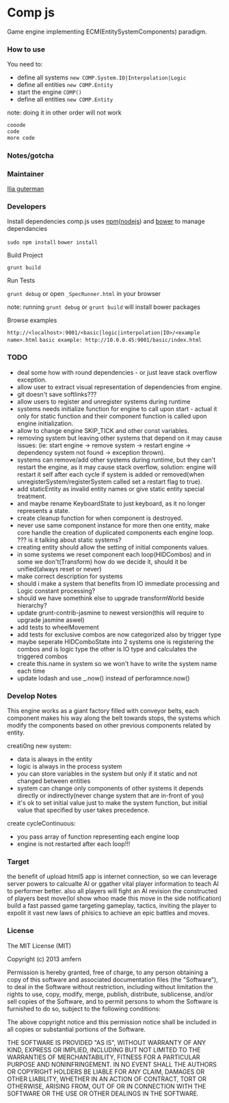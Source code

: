 Comp js
===

Game engine implementing ECM(EntitySystemComponents) paradigm.


### How to use
You need to:
* define all systems `new COMP.System.IO|Interpolation|Logic`
* define all entities `new COMP.Entity`
* start the engine `COMP()`
* define all entities `new COMP.Entity`

note: doing it in other order will not work


```javascript
cooode 
code 
more code
```

### Notes/gotcha


### Maintainer

[Ilia guterman](https://github.com/amfern)

### Developers

Install dependencies
comp.js uses [npm](https://www.npmjs.org/)([nodejs](http://nodejs.org/)) and [bower](http://bower.io/) to manage dependancies

`sudo npm install`
`bower install`

Build Project

`grunt build`

Run Tests

`grunt debug`
or open `_SpecRunner.html` in your browser

note: running `grunt debug` or `grunt build` will install bower packages

Browse examples

`http://<localhost>:9001/<basic|logic|interpolation|IO>/<example name>.html`
`basic example: http://10.0.0.45:9001/basic/index.html`

### TODO
- deal some how with round dependencies - or just leave stack overflow exception.
- allow user to extract visual representation of dependencies from engine.
- git doesn't save softlinks???
- allow users to register and unregister systems during runtime
- systems needs initialize function for engine to call upon start - actual it only for static function and their component function is called upon engine initialization.
- allow to change engine SKIP_TICK and other const variables.
- removing system but leaving other systems that depend on it may cause issues: (ie: start engine -> remove system -> restart engine -> dependency system not found -> exception thrown).
- systems can remove/add other systems during runtime, but they can't restart the engine, as it may cause stack overflow, solution: engine will restart it self after each cycle if system is added or removed(when unregisterSystem/registerSystem called set a restart flag to true).
- add staticEntity as invalid entity names or give static entity special treatment.
- and maybe rename KeyboardState to just keyboard, as it no longer represents a state.
- create cleanup function for when component is destroyed.
- never use same component instance for more then one entity, make core handle the creation of duplicated components each engine loop. ??? is it talking about static systems?
- creating entity should allow the setting of initial components values.
- in some systems we reset component each loop(HIDCombos) and in some we don't(Transform) how do we decide it, should it be unified(always reset or never)
- make correct description for systems
- should i make a system that benefits from IO immediate processing and Logic constant processing?
- should we have somethink else to upgrade transformWorld beside hierarchy?
- update grunt-contrib-jasmine to newest version(this will require to upgrade jasmine aswel)
- add tests to wheelMovement
- add tests for exclusive combos are now categorized also by trigger type
- maybe seperate HIDComboState into 2 systems one is registering the combos and is logic type the other is IO type and calculates the triggered combos
- create this.name in system so we won't have to write the system name each time
- update lodash and use _.now() instead of perforamnce.now()

### Develop Notes
This engine works as a giant factory filled with conveyor belts, each component makes his way along the belt towards stops, the systems which modify the components based on other previous components related by entity.

creati0ng new system:
- data is always in the entity
- logic is always in the process system
- you can store variables in the system but only if it static and not changed between entities
- system can change only components of other systems it depends directly or indirectly(never change system that are in-front of you)
- it's ok to set initial value just to make the system function, but initial value that specified by user takes precedence.

create cycleContinuous:
- you pass array of function representing each engine loop
- engine is not restarted after each loop!!!


### Target
the benefit of upload html5 app is internet connection, so we can leverage server powers to calcualte AI or ggather vital player information to teach AI to performer better. also all players will fight an AI revision the constructed of players best move(lol show whoo made this move in the side notification)
build a fast passed game targeting gameplay, tactics, inviting the player to expolit it vast new laws of phisics to achieve an epic battles and moves.

### License

The MIT License (MIT)

Copyright (c) 2013 amfern

Permission is hereby granted, free of charge, to any person obtaining a copy of
this software and associated documentation files (the "Software"), to deal in
the Software without restriction, including without limitation the rights to
use, copy, modify, merge, publish, distribute, sublicense, and/or sell copies of
the Software, and to permit persons to whom the Software is furnished to do so,
subject to the following conditions:

The above copyright notice and this permission notice shall be included in all
copies or substantial portions of the Software.

THE SOFTWARE IS PROVIDED "AS IS", WITHOUT WARRANTY OF ANY KIND, EXPRESS OR
IMPLIED, INCLUDING BUT NOT LIMITED TO THE WARRANTIES OF MERCHANTABILITY, FITNESS
FOR A PARTICULAR PURPOSE AND NONINFRINGEMENT. IN NO EVENT SHALL THE AUTHORS OR
COPYRIGHT HOLDERS BE LIABLE FOR ANY CLAIM, DAMAGES OR OTHER LIABILITY, WHETHER
IN AN ACTION OF CONTRACT, TORT OR OTHERWISE, ARISING FROM, OUT OF OR IN
CONNECTION WITH THE SOFTWARE OR THE USE OR OTHER DEALINGS IN THE SOFTWARE.